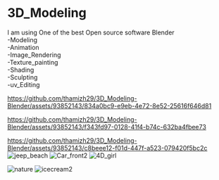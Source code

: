 # 3D_Modeling
I am using One of the best Open source software Blender<br>
-Modeling<br>
-Animation<br>
-Image_Rendering<br>
-Texture_painting<br>
-Shading<br>
-Sculpting<br>
-uv_Editing<br>

https://github.com/thamizh29/3D_Modeling-Blender/assets/93852143/834a0bc9-e9eb-4e72-8e52-25616f646d81

https://github.com/thamizh29/3D_Modeling-Blender/assets/93852143/f343fd97-0128-41f4-b74c-632ba4fbee73

https://github.com/thamizh29/3D_Modeling-Blender/assets/93852143/c8beee12-f01d-447f-a523-079420f5bc2c
![jeep_beach](https://github.com/thamizh29/3D_Modeling-Blender/assets/93852143/0f8b5769-a456-4f72-b537-f9989c5c5877)
![Car_front2](https://user-images.githubusercontent.com/93852143/212529490-2607a3d6-8dcf-48ed-9c44-6b79f16284e2.png)
![4D_girl](https://user-images.githubusercontent.com/93852143/212532681-597415ee-d3a3-430a-a6d8-a41e338c02e7.png)

![nature](https://github.com/thamizh29/3D_Modeling-Blender/assets/93852143/a199062e-e5e1-4b8c-a3fa-c69c7aaf2ec7)
![icecream2](https://github.com/thamizh29/3D_Modeling-Blender/assets/93852143/e0d547d3-ab62-44d7-8a86-cb557cc2be81)
